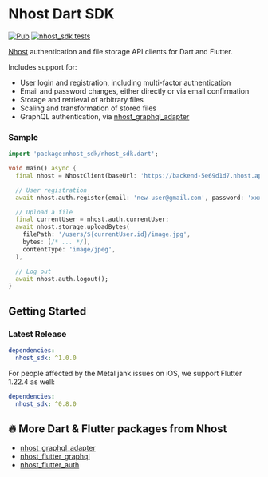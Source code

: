# Nhost Dart SDK

[![Pub](https://img.shields.io/pub/v/nhost_sdk)](https://pub.dev/packages/nhost_sdk)
[![nhost_sdk tests](https://github.com/nhost/nhost-dart/actions/workflows/test.nhost_sdk.yaml/badge.svg)](https://github.com/nhost/nhost-dart/actions/workflows/test.nhost_sdk.yaml)

[Nhost](https://nhost.io) authentication and file storage API clients for Dart
and Flutter.

Includes support for:

* User login and registration, including multi-factor authentication
* Email and password changes, either directly or via email confirmation
* Storage and retrieval of arbitrary files
* Scaling and transformation of stored files
* GraphQL authentication, via
  [nhost_graphql_adapter](https://pub.dev/packages/nhost_graphql_adapter)

### Sample
```dart
import 'package:nhost_sdk/nhost_sdk.dart';

void main() async {
  final nhost = NhostClient(baseUrl: 'https://backend-5e69d1d7.nhost.app');

  // User registration
  await nhost.auth.register(email: 'new-user@gmail.com', password: 'xxxxx');

  // Upload a file
  final currentUser = nhost.auth.currentUser;
  await nhost.storage.uploadBytes(
    filePath: '/users/${currentUser.id}/image.jpg',
    bytes: [/* ... */],
    contentType: 'image/jpeg',
  ),

  // Log out
  await nhost.auth.logout();
}
```

## Getting Started
### Latest Release

```yaml
dependencies:
  nhost_sdk: ^1.0.0
```

For people affected by the Metal jank issues on iOS, we support Flutter 1.22.4
as well:

```yaml
dependencies:
  nhost_sdk: ^0.8.0
```

## 🔥 More Dart & Flutter packages from Nhost

* [nhost_graphql_adapter](https://pub.dev/packages/nhost_graphql_adapter)
* [nhost_flutter_graphql](https://pub.dev/packages/nhost_flutter_graphql)
* [nhost_flutter_auth](https://pub.dev/packages/nhost_flutter_auth)
